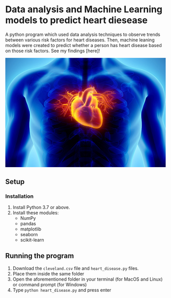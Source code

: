 # Data analysis and Machine Learning models to predict heart diesease

A python program which used data analysis techniques to observe trends between various risk factors for heart diseases. Then, machine leaning models were created to predict whether a person has heart disease based on those risk factors. See my findings [here]!


<img src="heart_illustration.jpg" width="750">

## Setup

### Installation

1. Install Python 3.7 or above.
2. Install these modules:
    - NumPy
    - pandas
    - matplotlib
    - seaborn
    - scikit-learn


## Running the program

1. Download the ```cleveland.csv``` file and ```heart_disease.py``` files.
2. Place them inside the same folder
3. Open the aforementioned folder in your terminal (for MacOS and Linux) or command prompt (for Windows)
4. Type ```python heart_disease.py``` and press enter

